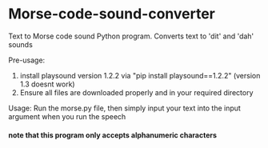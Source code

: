 # Morse-code-sound-converter
Text to Morse code sound Python program. Converts text to 'dit' and 'dah' sounds

Pre-usage: 
1. install playsound version 1.2.2 via "pip install playsound==1.2.2" (version 1.3 doesnt work)
2. Ensure all files are downloaded properly and in your required directory

Usage: 
Run the morse.py file, then simply input your text into the input argument when you run the speech
#### note that this program only accepts alphanumeric characters
